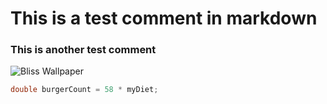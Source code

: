 # This is a test comment in markdown
### This is another test comment

![Bliss Wallpaper](https://i.imgur.com/VvNhMb0.jpg)

``` java
double burgerCount = 58 * myDiet;
```
